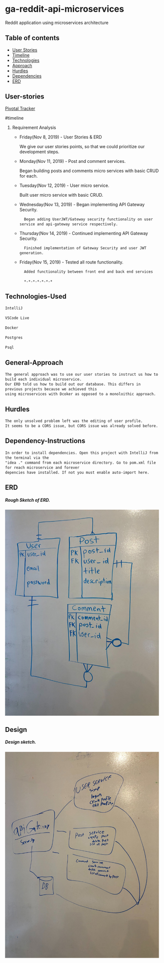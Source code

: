 # ga-reddit-api-microservices
Reddit application using microservices architecture
        
## Table of contents

- [User Stories](#user-stories)
- [Timeline](#timeline)
- [Technologies](#Technologies-Used)
- [Approach](#General-Approach)
- [Hurdles](#Hurdles)
- [Dependencies](#Dependency-Instructions)
- [ERD](#erd)

## User-stories

[Pivotal Tracker](https://www.pivotaltracker.com/n/projects/2418961)

#timeline

1. Requirement Analysis
    * Friday(Nov 8, 2019) - User Stories & ERD
        
        We give our user stories points, so that we could prioritize our development steps. 
        
    * Monday(Nov 11, 2019) - Post and comment services.
        
        Began building posts and comments micro services with basic CRUD for each.
         
    * Tuesday(Nov 12, 2019) - User micro service.
    
         Built user micro service with basic CRUD.
            
    * Wednesday(Nov 13, 2019) - Began implementing API Gateway Security.
    
            Began adding UserJWT/Gateway security functionality on user service and api-gateway service respectively.
        
    * Thursday(Nov 14, 2019) - Continued implementing API Gateway Security.
    
            Finished implementation of Gateway Security and user JWT generation.
            
    * Friday(Nov 15, 2019) - Tested all route functionality.
    
            Added functionality between front end and back end services
    
            *-*-*-*-*-*-*

## Technologies-Used

    IntelliJ
    
    VSCode Live

    Docker
    
    Postgres
    
    Psql  

## General-Approach

    The general approach was to use our user stories to instruct us how to build each individual microservice.
    Our ERD told us how to build out our database. This differs in previous projects because we achieved this
    using microservices with Dcoker as opposed to a monoloithic approach.
    

## Hurdles

    The only unsolved problem left was the editing of user profile.
    It seems to be a CORS issue, but CORS issue was already solved before.

## Dependency-Instructions

    In order to install dependencies. Open this project with IntelliJ from the terminal via the 
    "idea ." command from each microservice directory. Go to pom.xml file for reach microservice and forever
    depencies have installed. If not you must enable auto-import here.
    

## ERD 
##### Rough Sketch of ERD.
![ERD](./img/ERD.jpg)

## Design 
##### Design sketch.

![Design](./img/design.jpg)